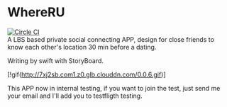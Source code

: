 WhereRU  
=======  
[![Circle CI](https://circleci.com/gh/lacusrinz/WhereRU/tree/master.svg?style=svg)](https://circleci.com/gh/lacusrinz/WhereRU/tree/master)  
A LBS based private social connecting APP, design for close friends to know each other's location 30 min before a dating.  

Writing by swift with StoryBoard.  

[!gif(http://7xj2sb.com1.z0.glb.clouddn.com/0.0.6.gif)]

This APP now in internal testing, if you want to join the test, just send me your email and I'll add you to testfligth testing.  
